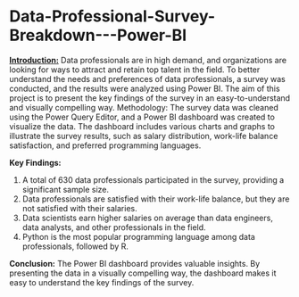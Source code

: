 # Data-Professional-Survey-Breakdown---Power-BI
<b><u>Introduction:</b></u> 
    Data professionals are in high demand, and organizations are looking for ways to attract and retain top talent in the field. To better understand the needs and preferences of data professionals, a survey was conducted, and the results were analyzed using Power BI. The aim of this project is to present the key findings of the survey in an easy-to-understand and visually compelling way. Methodology: The survey data was cleaned using the Power Query Editor, and a Power BI dashboard was created to visualize the data. The dashboard includes various charts and graphs to illustrate the survey results, such as salary distribution, work-life balance satisfaction, and preferred programming languages.

<b>Key Findings:</b> 
  1. A total of 630 data professionals participated in the survey, providing a significant sample size.
  2. Data professionals are satisfied with their work-life balance, but they are not satisfied with their salaries.
  3. Data scientists earn higher salaries on average than data engineers, data analysts, and other professionals in the field.
  4. Python is the most popular programming language among data professionals, followed by R. 

<b>Conclusion:</b>
 The Power BI dashboard provides valuable insights. By presenting the data in a visually compelling way, the dashboard makes it easy to understand the key findings of the survey.
